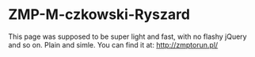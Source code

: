 # ZMP-M-czkowski-Ryszard
This page was supposed to be super light and fast, with no flashy jQuery and so on. Plain and simle.
You can find it at:
http://zmptorun.pl/